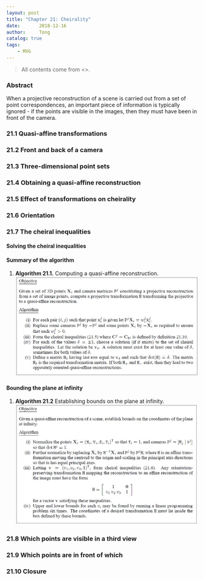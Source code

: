 ```yaml
---
layout: post
title: "Chapter 21: Cheirality"
date:       2018-12-16
author:     Tong
catalog: true
tags:
    - MVG
---
```


> All contents come from <<Multiple View Geometry in Computer Vision>>.

### Abstract

When a projective reconstruction of a scene is carried out from a set of point correspondences, an important piece of information is typically ignored - if the points are visible in the images, then they must have been in front of the camera.

### 21.1 Quasi-affine transformations

### 21.2 Front and back of a camera

### 21.3 Three-dimensional point sets

### 21.4 Obtaining a quasi-affine reconstruction

### 21.5 Effect of transformations on cheirality

### 21.6 Orientation

### 21.7 The cheiral inequalities

#### Solving the cheiral inequalities

#### Summary of the algorithm

1. __Algorithm 21.1.__ Computing a quasi-affine reconstruction.
![](https://raw.githubusercontent.com/TongLing916/tongling916.github.io/master/img/post-algorithm-21.1.JPG)

#### Bounding the plane at infinity

1. __Algorithm 21.2__ Establishing bounds on the plane at infinity.
![](https://raw.githubusercontent.com/TongLing916/tongling916.github.io/master/img/post-algorithm-21.2.JPG)

### 21.8 Which points are visible in a third view

### 21.9 Which points are in front of which

### 21.10 Closure
